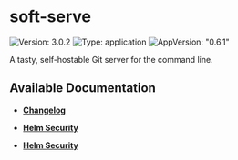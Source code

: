 # soft-serve

![Version: 3.0.2](https://img.shields.io/badge/Version-3.0.2-informational?style=flat-square) ![Type: application](https://img.shields.io/badge/Type-application-informational?style=flat-square) ![AppVersion: "0.6.1"](https://img.shields.io/badge/AppVersion-"0.6.1"-informational?style=flat-square)

A tasty, self-hostable Git server for the command line.

## Available Documentation

- [**Changelog**](CHANGELOG)

- [**Helm Security**](container-security)

- [**Helm Security**](helm-security)

